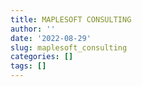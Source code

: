 ```yaml
---
title: MAPLESOFT CONSULTING
author: ''
date: '2022-08-29'
slug: maplesoft_consulting
categories: []
tags: []
---
```

